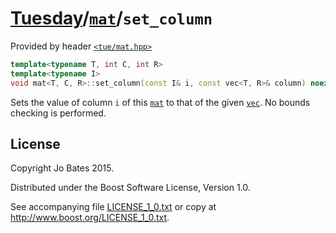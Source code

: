 [Tuesday](../../../README.md)/[`mat`](../../headers/mat.md)/`set_column`
========================================================================
Provided by header [`<tue/mat.hpp>`](../../headers/mat.md)

```c++
template<typename T, int C, int R>
template<typename I>
void mat<T, C, R>::set_column(const I& i, const vec<T, R>& column) noexcept;
```

Sets the value of column `i` of this [`mat`](../../headers/mat.md) to that of
the given [`vec`](../../headers/vec.md). No bounds checking is performed.

License
-------
Copyright Jo Bates 2015.

Distributed under the Boost Software License, Version 1.0.

See accompanying file [LICENSE_1_0.txt](../../../LICENSE_1_0.txt) or copy at
http://www.boost.org/LICENSE_1_0.txt.
